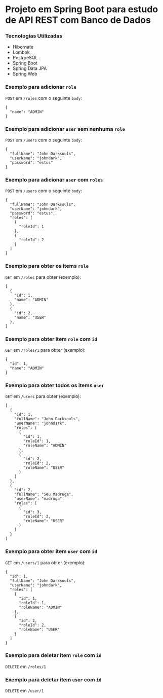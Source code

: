 
# Projeto em Spring Boot para estudo de API REST com Banco de Dados

### Tecnologias Utilizadas
- Hibernate
- Lombok
- PostgreSQL
- Spring Boot
- Spring Data JPA
- Spring Web

### Exemplo para adicionar `role`
`POST` em `/roles` com o seguinte `body`:
```
{
  "name": "ADMIN"
}
```

### Exemplo para adicionar `user` sem nenhuma `role`
`POST` em `/users` com o seguinte `body`:
```
{
  "fullName": "John Darksouls",
  "userName": "johndark",
  "password": "estus"
}
```

### Exemplo para adicionar `user` com `roles`
`POST` em `/users` com o seguinte `body`:
```
{
  "fullName": "John Darksouls",
  "userName": "johndark",
  "password": "estus",
  "roles": [
    {
      "roleId": 1
    },
    {
      "roleId": 2
    }
  ]
}

```
### Exemplo para obter os items `role`
`GET` em `/roles` para obter (exemplo):
```
[
  {
    "id": 1,
    "name": "ADMIN"
  },
  {
    "id": 2,
    "name": "USER"
  },
]
```

### Exemplo para obter item `role` com `id`
`GET` em `/roles/1` para obter (exemplo):
```
{
  "id": 1,
  "name": "ADMIN"
}
```


### Exemplo para obter todos os items `user`
`GET` em `/users` para obter (exemplo):
```
[
  {
    "id": 1,
    "fullName": "John Darksouls",
    "userName": "johndark",
    "roles": [
      {
        "id": 1,
        "roleId": 1,
        "roleName": "ADMIN"
      },
      {
        "id": 2,
        "roleId": 2,
        "roleName": "USER"
      }
    ]
  },
  {
    "id": 2,
    "fullName": "Seu Madruga",
    "userName": "madruga",
    "roles": [
      {
        "id": 3,
        "roleId": 2,
        "roleName": "USER"
      }
    ]
  }
]
```

### Exemplo para obter item `user` com `id`
`GET` em `/users/1` para obter (exemplo):
```
{
  "id": 1,
  "fullName": "John Darksouls",
  "userName": "johndark",
  "roles": [
    {
      "id": 1,
      "roleId": 1,
      "roleName": "ADMIN"
    },
    {
      "id": 2,
      "roleId": 2,
      "roleName": "USER"
    }
  ]
}
```

### Exemplo para deletar item `role` com `id`
`DELETE` em `/roles/1`

### Exemplo para deletar item `user` com `id`
`DELETE` em `/user/1`
